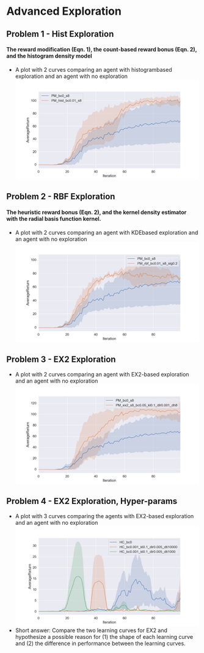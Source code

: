 # Advanced Exploration
## Problem 1 - Hist Exploration
#### The reward modification (Eqn. 1), the count-based reward bonus (Eqn. 2), and the histogram density model
- A plot with 2 curves comparing an agent with histogrambased exploration and an agent with no exploration
![hist](data/Q1.png)

## Problem 2 - RBF Exploration
#### The heuristic reward bonus (Eqn. 2), and the kernel density estimator with the radial basis function kernel.
- A plot with 2 curves comparing an agent with KDEbased exploration and an agent with no exploration
![rbf](data/Q2.png)

## Problem 3 - EX2 Exploration
- A plot with 2 curves comparing an agent with EX2-based exploration and an agent with no exploration
![ex2](data/Q3_sub.png)

## Problem 4 - EX2 Exploration, Hyper-params
- A plot with 3 curves comparing the agents with EX2-based exploration and an agent with no exploration
![ex2_HC](data/Q4.png)
- Short answer: Compare the two learning curves for EX2 and hypothesize a possible reason for (1) the shape of each learning curve and (2) the difference in performance between the learning curves.

